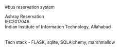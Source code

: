 #bus reservation system

Ashray Reservation <br/>
IEC2017048 <br/>
Indian Institute of Information Technology, Allahabad <br/>
<br/><br/>
Tech stack - FLASK, sqlite, SQLAlchemy, marshmallow
